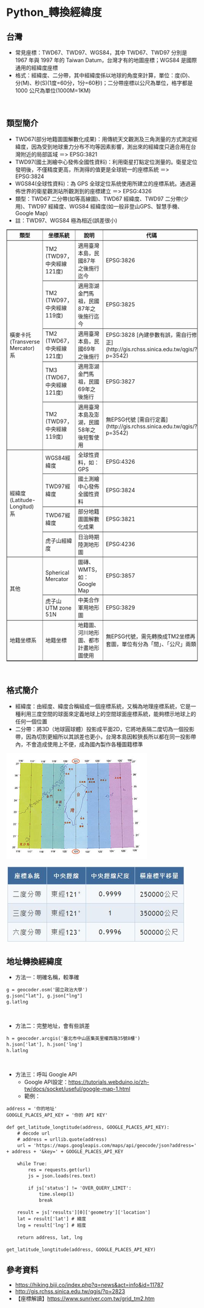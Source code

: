 # Python_轉換經緯度

## 台灣
- 常見座標：TWD67、TWD97、WGS84，其中 TWD67、TWD97 分別是 1967 年與 1997 年的 Taiwan Datum，台灣才有的地圖座標；WGS84 是國際通用的經緯度座標
- 格式：經緯度、二分帶，其中經緯度係以地球的角度來計算，單位：度(D)、分(M)、秒(S)(1度=60分，1分=60秒)；二分帶座標以公尺為單位，格字都是 1000 公尺為單位(1000M=1KM)
<br>

## 類型簡介
- TWD67(部分地籍圖圖解數化成果)：用傳統天文觀測及三角測量的方式測定經緯度，因為受到地球重力分布不均等因素影響，測出來的經緯度只適合用在台灣附近的局部區域 ＝> EPSG:3821
- TWD97(國土測繪中心發佈全國性資料)：利用衛星打點定位測量的。衛星定位發明後，不僅精度更高，所測得的值更是全球統一的座標系統 ＝> EPSG:3824
- WGS84(全球性資料)：為 GPS 全球定位系统使用所建立的座標系統。通過遍佈世界的衛星觀測站所觀測到的座標建立 ＝> EPSG:4326
- 類型：TWD67 二分帶(如等高線圖)、TWD67 經緯度、TWD97 二分帶(少用)、TWD97 經緯度、WGS84 經緯度(如一般非登山GPS、智慧手機、Google Map)
- 註：TWD97、WGS84 極為相近(誤差很小)

<table border="1" width="15%">
    <tr>
        <th width="5%">類型</a>
        <th width="5%">坐標系統</a>
        <th width="5%">說明</a>
        <th width="5%">代碼</a>
    </tr>
    <tr>
        <td rowspan="5"> 橫麥卡托 (Transverse Mercator) 系 </td>
        <td> TM2 (TWD97，中央經線121度) </td>
        <td> 適用臺灣本島，民國87年之後施行迄今 </td>
        <td> EPSG:3826 </td>
    </tr>
    <tr>
        <td> TM2 (TWD97，中央經線119度) </td>
        <td> 適用澎湖金門馬祖，民國87年之後施行迄今 </td>
        <td>EPSG:3825 </td>
    </tr>
    <tr>
        <td> TM2 (TWD67，中央經線121度) </td>
        <td> 適用臺灣本島，民國69年之後施行 </td>
        <td> EPSG:3828 [內建參數有誤，需自行修正](http://gis.rchss.sinica.edu.tw/qgis/?p=3542) </td>
    </tr>
    <tr>
        <td> TM3 (TWD67，中央經線121度) </td>
        <td> 適用澎湖金門馬祖，民國69年之後施行 </td>
        <td> EPSG:3827 </td>
    </tr>
    <tr>
        <td> TM2 (TWD97，中央經線119度) </td>
        <td> 適用臺灣本島及澎湖，民國58年之後短暫使用 </td>
        <td> 無EPSG代號 [需自行定義](http://gis.rchss.sinica.edu.tw/qgis/?p=3542) </td>
    </tr>
    <tr>
        <td rowspan="4"> 經緯度 (Latitude-Longitud) 系 </td>
        <td> WGS84經緯度 </td>
        <td> 全球性資料，如：GPS </td>
        <td> EPSG:4326 </td>
    </tr>
    <tr>
        <td> TWD97經緯度 </td>
        <td> 國土測繪中心發佈全國性資料 </td>
        <td> EPSG:3824 </td>
    </tr>
    <tr>
        <td> TWD67經緯度 </td>
        <td> 部分地籍圖圖解數化成果 </td>
        <td> EPSG:3821 </td>
    </tr>
    <tr>
        <td> 虎子山經緯度 </td>
        <td> 日治時期陸測地形圖 </td>
        <td> EPSG:4236 </td>
    </tr>
    <tr>
        <td rowspan="2"> 其他 </td>
        <td> Spherical Mercator </td>
        <td> 圖磚、WMTS，如：Google Map </td>
        <td> EPSG:3857 </td>
    </tr>
    <tr>
        <td> 虎子山UTM zone 51N </td>
        <td> 中美合作軍用地形圖 </td>
        <td> EPSG:3829 </td>
    </tr>
    <tr>
        <td> 地籍坐標系 </td>
        <td> 地籍坐標 </td>
        <td> 地籍圖、河川地形圖、都市計畫地形圖使用 </td>
        <td> 無EPSG代號，需先轉換成TM2坐標再套圖，單位有分為「間」、「公尺」兩類 </td>
    </tr>
</table>
<br>

## 格式簡介
- 經緯度：由經度、緯度合稱組成一個座標系統，又稱為地理座標系統，它是一種利用三度空間的球面來定義地球上的空間球面座標系統，能夠標示地球上的任何一個位置
- 二分帶：將3D（地球圓球體）投影成平面2D，它將地表隔二度切為一個投影帶，因為切割更細所以其誤差也更小，台灣本島因較狹長所以都在同一投影帶內，不會造成使用上不便，成為國內製作各種圖籍標準

![二分帶](https://github.com/sueshow/Python_Latitude-and-Longitude/blob/master/picture/%E4%BA%8C%E5%88%86%E5%B8%B6_grid_02da.jpg)

![類型分帶](https://github.com/sueshow/Python_Latitude-and-Longitude/blob/master/picture/%E5%88%86%E5%B8%B6%E9%A1%9E%E5%9E%8B.JPG)
<br>

## 地址轉換經緯度
- 方法一：明確名稱，較準確
```
g = geocoder.osm('國立政治大學')
g.json["lat"], g.json["lng"]
g.latlng
```
<br>

- 方法二：完整地址，會有些誤差
```
h = geocoder.arcgis('臺北市中山區集英里權西路35號8樓')
h.json['lat'], h.json['lng']
h.latlng
```
<br>

- 方法三：呼叫 Google API
  - Google API設定：https://tutorials.webduino.io/zh-tw/docs/socket/useful/google-map-1.html
  - 範例：
```
address = '你的地址'
GOOGLE_PLACES_API_KEY = '你的 API KEY'

def get_latitude_longtitude(address, GOOGLE_PLACES_API_KEY):
    # decode url
    # address = urllib.quote(address)
    url = 'https://maps.googleapis.com/maps/api/geocode/json?address=' + address + '&key=' + GOOGLE_PLACES_API_KEY
    
    while True:
        res = requests.get(url)
        js = json.loads(res.text)

        if js['status'] != 'OVER_QUERY_LIMIT':
            time.sleep(1)
            break

    result = js['results'][0]['geometry']['location']
    lat = result['lat'] # 緯度
    lng = result['lng'] # 經度

    return address, lat, lng

get_latitude_longtitude(address, GOOGLE_PLACES_API_KEY)
```

## 參考資料
- https://hiking.biji.co/index.php?q=news&act=info&id=11787
- http://gis.rchss.sinica.edu.tw/qgis/?p=2823
- 【座標解讀】https://www.sunriver.com.tw/grid_tm2.htm
